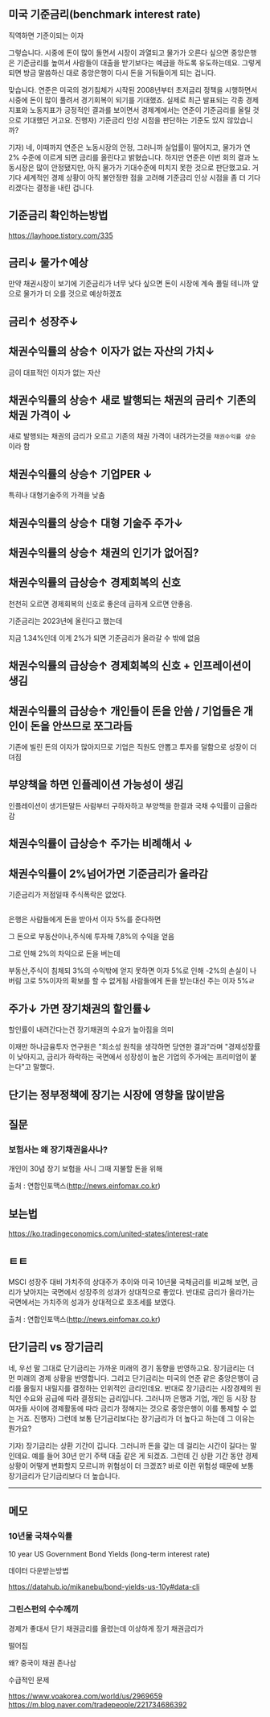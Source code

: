 

## 미국 기준금리(benchmark interest rate)

직역하면 기준이되는 이자


그렇습니다. 시중에 돈이 많이 돌면서 시장이 과열되고 물가가 오른다 싶으면 중앙은행은 기준금리를 높여서 사람들이 대출을 받기보다는 예금을 하도록 유도하는데요. 그렇게 되면 방금 말씀하신 대로 중앙은행이 다시 돈을 거둬들이게 되는 겁니다.

맞습니다. 연준은 미국의 경기침체가 시작된 2008년부터 초저금리 정책을 시행하면서 시중에 돈이 많이 풀려서 경기회복이 되기를 기대했죠. 실제로 최근 발표되는 각종 경제지표와 노동지표가 긍정적인 결과를 보이면서 경제계에서는 연준이 기준금리를 올릴 것으로 기대했던 거고요.
진행자) 기준금리 인상 시점을 판단하는 기준도 있지 않았습니까?

기자) 네, 이때까지 연준은 노동시장의 안정, 그러니까 실업률이 떨어지고, 물가가 연 2% 수준에 이르게 되면 금리를 올린다고 밝혔습니다. 하지만 연준은 이번 회의 결과 노동시장은 많이 안정됐지만, 아직 물가가 기대수준에 미치지 못한 것으로 판단했고요. 거기다 세계적인 경제 상황이 아직 불안정한 점을 고려해 기준금리 인상 시점을 좀 더 기다리겠다는 결정을 내린 겁니다.


## 기준금리 확인하는방법

https://layhope.tistory.com/335


## 금리↓ 물가↑예상

만약 채권시장이 보기에 기준금리가 너무 낮다 싶으면 돈이 시장에 계속 풀릴 테니까 앞으로 물가가 더 오를 것으로 예상하겠죠

## 금리↑ 성장주↓


## 채권수익률의 상승↑ 이자가 없는 자산의 가치↓

금이 대표적인 이자가 없는 자산


## 채권수익률의 상승↑ 새로 발행되는 채권의 금리↑ 기존의 채권 가격이 ↓

새로 발행되는 채권의 금리가 오르고 기존의 채권 가격이 내려가는것을 `채권수익률 상승`이라 함

## 채권수익률의 상승↑ 기업PER ↓

특히나 대형기술주의 가격을 낮춤




## 채권수익률의 상승↑ 대형 기술주 주가↓



## 채권수익률의 상승↑ 채권의 인기가 없어짐?

## 채권수익률의 급상승↑ 경제회복의 신호

천천히 오르면 경제회복의 신호로 좋은데 급하게 오르면 안좋음.

기준금리는 2023년에 올린다고 했는데

지금 1.34%인데 이게 2%가 되면 기준금리가 올라갈 수 밖에 없음


## 채권수익률의 급상승↑ 경제회복의 신호 + 인프레이션이 생김

## 채권수익률의 급상승↑ 개인들이 돈을 안씀 / 기업들은 개인이 돈을 안쓰므로 쪼그라듬 

기존에 빌린 돈의 이자가 많아지므로 기업은 직원도 안뽑고 투자를 덜함으로 성장이 더뎌짐



## 부양책을 하면 인플레이션 가능성이 생김

인플레이션이 생기든말든 사람부터 구하자하고 부양책을 한결과
국채 수익률이 급올라감

## 채권수익률이 급상승↑ 주가는 비례해서 ↓


## 채권수익률이 2%넘어가면 기준금리가 올라감


기준금리가 저점일때 주식폭락은 없었다.


## 

은행은 사람들에게 돈을 받아서 이자 5%를 준다하면

그 돈으로 부동산이나,주식에 투자해 7,8%의 수익을 얻음

그로 인해 2%의 차익으로 돈을 버는데

부동산,주식이 침체되 3%의 수익밖에 얻지 못하면 이자 5%로 인해 -2%의 손실이 나버림
고로 5%이자의 확보를 할 수 없게됨
사람들에게 돈을 받는대신 주는 이자 5%ㄹ


## 주가↓ 가면 장기채권의 할인률↓

할인률이 내려간다는건 장기채권의 수요가 높아짐을 의미

이재만 하나금융투자 연구원은 "희소성 원칙을 생각하면 당연한 결과"라며 "경제성장률이 낮아지고, 금리가 하락하는 국면에서 성장성이 높은 기업의 주가에는 프리미엄이 붙는다"고 말했다.


## 단기는 정부정책에 장기는 시장에 영향을 많이받음


## 질문

### 보험사는 왜 장기채권을사나?

개인이 30념 장기 보험을 사니 그때 지불할 돈을 위해

출처 : 연합인포맥스(http://news.einfomax.co.kr)


## 보는법

https://ko.tradingeconomics.com/united-states/interest-rate

## ㅌㅌ

MSCI 성장주 대비 가치주의 상대주가 추이와 미국 10년물 국채금리를 비교해 보면, 금리가 낮아지는 국면에서 성장주의 성과가 상대적으로 좋았다. 반대로 금리가 올라가는 국면에서는 가치주의 성과가 상대적으로 호조세를 보였다.

출처 : 연합인포맥스(http://news.einfomax.co.kr)


## 단기금리 vs 장기금리

네, 우선 말 그대로 단기금리는 가까운 미래의 경기 동향을 반영하고요. 장기금리는 더 먼 미래의 경제 상황을 반영합니다. 그리고 단기금리는 미국의 연준 같은 중앙은행이 금리를 올릴지 내릴지를 결정하는 인위적인 금리인데요. 반대로 장기금리는 시장경제의 원칙인 수요와 공급에 따라 결정되는 금리입니다. 그러니까 은행과 기업, 개인 등 시장 참여자들 사이에 경제활동에 따라 금리가 정해지는 것으로 중앙은행이 이를 통제할 수 없는 거죠.
진행자) 그런데 보통 단기금리보다는 장기금리가 더 높다고 하는데 그 이유는 뭔가요?

기자) 장기금리는 상환 기간이 깁니다. 그러니까 돈을 갚는 데 걸리는 시간이 길다는 말인데요. 예를 들어 30년 만기 주택 대출 같은 게 되겠죠. 그런데 긴 상환 기간 동안 경제 상황이 어떻게 변화할지 모르니까 위험성이 더 크겠죠? 바로 이런 위험성 때문에 보통 장기금리가 단기금리보다 더 높습니다.


---

## 메모


### 10년물 국채수익률

10 year US Government Bond Yields (long-term interest rate)


데이터 다운받는방법

https://datahub.io/mikanebu/bond-yields-us-10y#data-cli



### 그린스펀의 수수께끼

경제가 좋대서 단기 채권금리를 올렸는데 이상하게 장기 채권금리가

떨어짐

왜? 중국이 채권 존나삼

수급적인 문제


https://www.voakorea.com/world/us/2969659
https://m.blog.naver.com/tradepeople/221734686392
